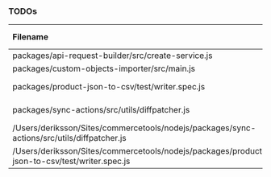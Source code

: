 ### TODOs
| Filename | line # | TODO
|:------|:------:|:------
| packages/api-request-builder/src/create-service.js | 129 | this can lead to invalid URIs as getIdOrKey can return
| packages/custom-objects-importer/src/main.js | 123 | remove `FlowFixMe` when [this](https://github.com/facebook/flow/issues/5294) issue is fixed
| packages/product-json-to-csv/test/writer.spec.js | 200 | the "unzip" package fires finish event before entry events
| packages/sync-actions/src/utils/diffpatcher.js | 3 | create an issue here https://github.com/benjamine/jsondiffpatch/issues/new
| /Users/deriksson/Sites/commercetools/nodejs/packages/sync-actions/src/utils/diffpatcher.js | 3 | create an issue here https://github.com/benjamine/jsondiffpatch/issues/new
| /Users/deriksson/Sites/commercetools/nodejs/packages/product-json-to-csv/test/writer.spec.js | 200 | the "unzip" package fires finish event before entry events
